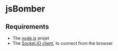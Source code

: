 jsBomber
========

## Requirements

- The [node.js](http://nodejs.org/) projet
- The [Socket.IO client](http://github.com/LearnBoost/Socket.IO), to connect from the browser

